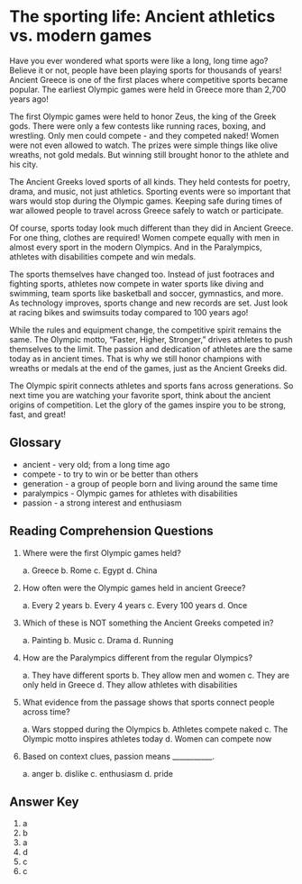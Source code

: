# The sporting life: Ancient athletics vs. modern games

Have you ever wondered what sports were like a long, long time ago? Believe it or not, people have been playing sports for thousands of years! Ancient Greece is one of the first places where competitive sports became popular. The earliest Olympic games were held in Greece more than 2,700 years ago!

The first Olympic games were held to honor Zeus, the king of the Greek gods. There were only a few contests like running races, boxing, and wrestling. Only men could compete - and they competed naked! Women were not even allowed to watch. The prizes were simple things like olive wreaths, not gold medals. But winning still brought honor to the athlete and his city.

The Ancient Greeks loved sports of all kinds. They held contests for poetry, drama, and music, not just athletics. Sporting events were so important that wars would stop during the Olympic games. Keeping safe during times of war allowed people to travel across Greece safely to watch or participate.

Of course, sports today look much different than they did in Ancient Greece. For one thing, clothes are required! Women compete equally with men in almost every sport in the modern Olympics. And in the Paralympics, athletes with disabilities compete and win medals.

The sports themselves have changed too. Instead of just footraces and fighting sports, athletes now compete in water sports like diving and swimming, team sports like basketball and soccer, gymnastics, and more. As technology improves, sports change and new records are set. Just look at racing bikes and swimsuits today compared to 100 years ago!

While the rules and equipment change, the competitive spirit remains the same. The Olympic motto, “Faster, Higher, Stronger,” drives athletes to push themselves to the limit. The passion and dedication of athletes are the same today as in ancient times. That is why we still honor champions with wreaths or medals at the end of the games, just as the Ancient Greeks did.

The Olympic spirit connects athletes and sports fans across generations. So next time you are watching your favorite sport, think about the ancient origins of competition. Let the glory of the games inspire you to be strong, fast, and great!

## Glossary

- ancient - very old; from a long time ago
- compete - to try to win or be better than others
- generation - a group of people born and living around the same time
- paralympics - Olympic games for athletes with disabilities
- passion - a strong interest and enthusiasm

## Reading Comprehension Questions

1. Where were the first Olympic games held?

   a. Greece
   b. Rome
   c. Egypt
   d. China

2. How often were the Olympic games held in ancient Greece?

   a. Every 2 years
   b. Every 4 years
   c. Every 100 years
   d. Once

3. Which of these is NOT something the Ancient Greeks competed in?

   a. Painting
   b. Music
   c. Drama
   d. Running

4. How are the Paralympics different from the regular Olympics?

   a. They have different sports
   b. They allow men and women
   c. They are only held in Greece
   d. They allow athletes with disabilities

5. What evidence from the passage shows that sports connect people across time?

   a. Wars stopped during the Olympics
   b. Athletes compete naked
   c. The Olympic motto inspires athletes today
   d. Women can compete now

6. Based on context clues, passion means ___________.

   a. anger
   b. dislike
   c. enthusiasm
   d. pride

## Answer Key

1. a
2. b
3. a
4. d
5. c
6. c

